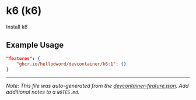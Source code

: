 
# k6 (k6)

Install k6

## Example Usage

```json
"features": {
    "ghcr.io/hellodword/devcontainer/k6:1": {}
}
```





---

_Note: This file was auto-generated from the [devcontainer-feature.json](https://github.com/hellodword/devcontainer/blob/main/features/src/k6/devcontainer-feature.json).  Add additional notes to a `NOTES.md`._
